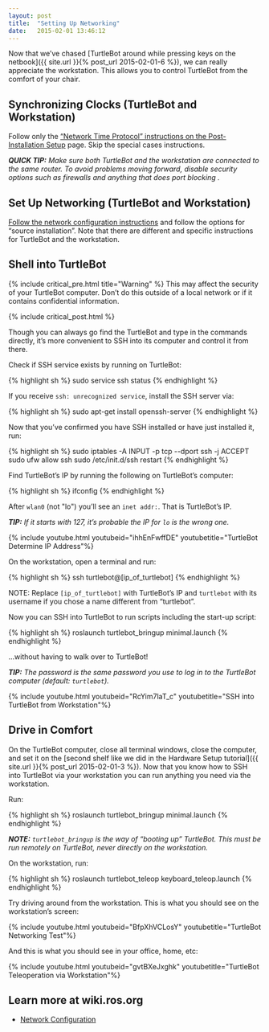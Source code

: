 ```yaml
---
layout: post
title:  "Setting Up Networking"
date:   2015-02-01 13:46:12
---
```


Now that we’ve chased [TurtleBot around while pressing keys on the netbook]({{ site.url }}{% post_url 2015-02-01-6 %}), we can really appreciate the workstation. This allows you to control TurtleBot from the comfort of your chair.

## Synchronizing Clocks (TurtleBot and Workstation)

Follow only the [“Network Time Protocol” instructions on the Post-Installation Setup](http://wiki.ros.org/turtlebot/Tutorials/indigo/Post-Installation%20Setup) page. Skip the special cases instructions.

***QUICK TIP:** Make sure both TurtleBot and the workstation are connected to the same router. To avoid problems moving forward, disable security options such as firewalls and anything that does port blocking .*

## Set Up Networking (TurtleBot and Workstation)

[Follow the network configuration instructions](http://wiki.ros.org/turtlebot/Tutorials/indigo/Network%20Configuration) and follow the options for “source installation”. Note that there are different and specific instructions for TurtleBot and the workstation.

## Shell into TurtleBot

{% include critical_pre.html title="Warning" %}
This may affect the security of your TurtleBot computer. Don’t do this outside of a local network or if it contains confidential information.

{% include critical_post.html %}

Though you can always go find the TurtleBot and type in the commands directly, it’s more convenient to SSH into its computer and control it from there.

Check if SSH service exists by running on TurtleBot:

{% highlight sh %}
sudo service ssh status
{% endhighlight %}

If you receive `ssh: unrecognized service`, install the SSH server via:

{% highlight sh %}
sudo apt-get install openssh-server
{% endhighlight %}

Now that you’ve confirmed you have SSH installed or have just installed it, run:

{% highlight sh %}
sudo iptables -A INPUT -p tcp --dport ssh -j ACCEPT
sudo ufw allow ssh
sudo /etc/init.d/ssh restart
{% endhighlight %}

Find TurtleBot’s IP by running the following on TurtleBot’s computer:

{% highlight sh %}
ifconfig
{% endhighlight %}

After `wlan0` (not "lo") you’ll see an `inet addr:`. That is TurtleBot’s IP.

***TIP:** If it starts with 127, it’s probable the IP for `lo` is the wrong one.*

{% include youtube.html youtubeid="ihhEnFwffDE" youtubetitle="TurtleBot Determine IP Address"%}

On the workstation, open a terminal and run:

{% highlight sh %}
ssh turtlebot@[ip_of_turtlebot]
{% endhighlight %}

NOTE: Replace `[ip_of_turtlebot]` with TurtleBot’s IP and `turtlebot` with its username if you chose a name different from “turtlebot”.

Now you can SSH into TurtleBot to run scripts including the start-up script:

{% highlight sh %}
roslaunch turtlebot_bringup minimal.launch
{% endhighlight %}

…without having to walk over to TurtleBot!

***TIP:** The password is the same password you use to log in to the TurtleBot computer (default: `turtlebot`).*

{% include youtube.html youtubeid="RcYim7laT_c" youtubetitle="SSH into TurtleBot from Workstation"%}

## Drive in Comfort

On the TurtleBot computer, close all terminal windows, close the computer, and set it on the [second shelf like we did in the Hardware Setup tutorial]({{ site.url }}{% post_url 2015-02-01-3 %}). Now that you know how to SSH into TurtleBot via your workstation you can run anything you need via the workstation.

Run:

{% highlight sh %}
roslaunch turtlebot_bringup minimal.launch
{% endhighlight %}

***NOTE:** `turtlebot_bringup` is the way of “booting up” TurtleBot. This must be run remotely on TurtleBot, never directly on the workstation.*

On the workstation, run:

{% highlight sh %}
roslaunch turtlebot_teleop keyboard_teleop.launch
{% endhighlight %}

Try driving around from the workstation. This is what you should see on the workstation’s screen:

{% include youtube.html youtubeid="BfpXhVCLosY" youtubetitle="TurtleBot Networking Test"%}

And this is what you should see in your office, home, etc:

{% include youtube.html youtubeid="gvtBXeJxghk" youtubetitle="TurtleBot Teleoperation via Workstation"%}

## Learn more at wiki.ros.org

* [Network Configuration](http://wiki.ros.org/turtlebot/Tutorials/indigo/Network%20Configuration)
